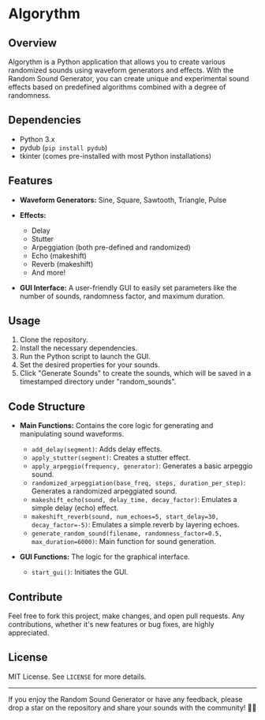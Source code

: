 # Algorythm

## Overview

Algorythm is a Python application that allows you to create various randomized sounds using waveform generators and effects. With the Random Sound Generator, you can create unique and experimental sound effects based on predefined algorithms combined with a degree of randomness.

## Dependencies

- Python 3.x
- pydub (`pip install pydub`)
- tkinter (comes pre-installed with most Python installations)

## Features

- **Waveform Generators:** Sine, Square, Sawtooth, Triangle, Pulse
- **Effects:**
  - Delay
  - Stutter
  - Arpeggiation (both pre-defined and randomized)
  - Echo (makeshift)
  - Reverb (makeshift)
  - And more!
  
- **GUI Interface:** A user-friendly GUI to easily set parameters like the number of sounds, randomness factor, and maximum duration.

## Usage

1. Clone the repository.
2. Install the necessary dependencies.
3. Run the Python script to launch the GUI.
4. Set the desired properties for your sounds.
5. Click "Generate Sounds" to create the sounds, which will be saved in a timestamped directory under "random_sounds".

## Code Structure

- **Main Functions:** Contains the core logic for generating and manipulating sound waveforms.
  - `add_delay(segment)`: Adds delay effects.
  - `apply_stutter(segment)`: Creates a stutter effect.
  - `apply_arpeggio(frequency, generator)`: Generates a basic arpeggio sound.
  - `randomized_arpeggiation(base_freq, steps, duration_per_step)`: Generates a randomized arpeggiated sound.
  - `makeshift_echo(sound, delay_time, decay_factor)`: Emulates a simple delay (echo) effect.
  - `makeshift_reverb(sound, num_echoes=5, start_delay=30, decay_factor=-5)`: Emulates a simple reverb by layering echoes.
  - `generate_random_sound(filename, randomness_factor=0.5, max_duration=6000)`: Main function for sound generation.

- **GUI Functions:** The logic for the graphical interface.
  - `start_gui()`: Initiates the GUI.

## Contribute

Feel free to fork this project, make changes, and open pull requests. Any contributions, whether it's new features or bug fixes, are highly appreciated.

## License

MIT License. See `LICENSE` for more details.

---

If you enjoy the Random Sound Generator or have any feedback, please drop a star on the repository and share your sounds with the community! 🎵🎶
